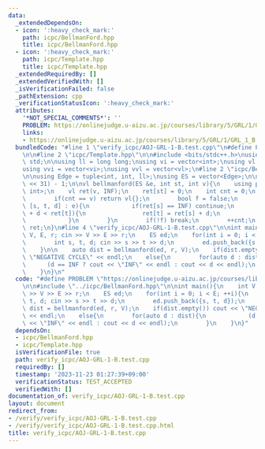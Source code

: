 ```yaml
---
data:
  _extendedDependsOn:
  - icon: ':heavy_check_mark:'
    path: icpc/BellmanFord.hpp
    title: icpc/BellmanFord.hpp
  - icon: ':heavy_check_mark:'
    path: icpc/Template.hpp
    title: icpc/Template.hpp
  _extendedRequiredBy: []
  _extendedVerifiedWith: []
  _isVerificationFailed: false
  _pathExtension: cpp
  _verificationStatusIcon: ':heavy_check_mark:'
  attributes:
    '*NOT_SPECIAL_COMMENTS*': ''
    PROBLEM: https://onlinejudge.u-aizu.ac.jp/courses/library/5/GRL/1/GRL_1_B
    links:
    - https://onlinejudge.u-aizu.ac.jp/courses/library/5/GRL/1/GRL_1_B
  bundledCode: "#line 1 \"verify_icpc/AOJ-GRL-1-B.test.cpp\"\n#define PROBLEM \"https://onlinejudge.u-aizu.ac.jp/courses/library/5/GRL/1/GRL_1_B\"\
    \n\n#line 2 \"icpc/Template.hpp\"\n\n#include <bits/stdc++.h>\nusing namespace\
    \ std;\n\nusing ll = long long;\nusing vi = vector<int>;\nusing vl = vector<ll>;\n\
    using vvi = vector<vi>;\nusing vvl = vector<vl>;\n#line 2 \"icpc/BellmanFord.hpp\"\
    \n\nusing Edge = tuple<int, int, ll>;\nusing ES = vector<Edge>;\n\nll INF = (1LL\
    \ << 31) - 1;\n\nvl bellmanford(ES &e, int st, int v){\n    using p = pair<ll,\
    \ int>;\n    vl ret(v, INF);\n    ret[st] = 0;\n    int cnt = 0;\n    while(1){\n\
    \        if(cnt == v) return vl{};\n        bool f = false;\n        for(auto\
    \ [s, t, d] : e){\n            if(ret[s] == INF) continue;\n            if(ret[s]\
    \ + d < ret[t]){\n                ret[t] = ret[s] + d;\n                f = true;\n\
    \            }\n        }\n        if(!f) break;\n        ++cnt;\n    }\n    return\
    \ ret;\n}\n#line 4 \"verify_icpc/AOJ-GRL-1-B.test.cpp\"\n\nint main(){\n    int\
    \ V, E, r; cin >> V >> E >> r;\n    ES ed;\n    for(int i = 0; i < E; ++i){\n\
    \        int s, t, d; cin >> s >> t >> d;\n        ed.push_back({s, t, d});\n\
    \    }\n\n    auto dist = bellmanford(ed, r, V);\n    if(dist.empty()) cout <<\
    \ \"NEGATIVE CYCLE\" << endl;\n    else{\n        for(auto d : dist){\n      \
    \      (d == INF ? cout << \"INF\" << endl : cout << d << endl);\n        }\n\
    \    }\n}\n"
  code: "#define PROBLEM \"https://onlinejudge.u-aizu.ac.jp/courses/library/5/GRL/1/GRL_1_B\"\
    \n\n#include \"../icpc/BellmanFord.hpp\"\n\nint main(){\n    int V, E, r; cin\
    \ >> V >> E >> r;\n    ES ed;\n    for(int i = 0; i < E; ++i){\n        int s,\
    \ t, d; cin >> s >> t >> d;\n        ed.push_back({s, t, d});\n    }\n\n    auto\
    \ dist = bellmanford(ed, r, V);\n    if(dist.empty()) cout << \"NEGATIVE CYCLE\"\
    \ << endl;\n    else{\n        for(auto d : dist){\n            (d == INF ? cout\
    \ << \"INF\" << endl : cout << d << endl);\n        }\n    }\n}"
  dependsOn:
  - icpc/BellmanFord.hpp
  - icpc/Template.hpp
  isVerificationFile: true
  path: verify_icpc/AOJ-GRL-1-B.test.cpp
  requiredBy: []
  timestamp: '2023-11-23 01:27:39+09:00'
  verificationStatus: TEST_ACCEPTED
  verifiedWith: []
documentation_of: verify_icpc/AOJ-GRL-1-B.test.cpp
layout: document
redirect_from:
- /verify/verify_icpc/AOJ-GRL-1-B.test.cpp
- /verify/verify_icpc/AOJ-GRL-1-B.test.cpp.html
title: verify_icpc/AOJ-GRL-1-B.test.cpp
---
```

